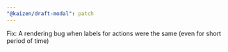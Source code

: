 ```yaml
---
"@kaizen/draft-modal": patch
---
```


Fix: A rendering bug when labels for actions were the same (even for short period of time)
